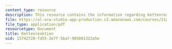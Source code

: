 ```yaml
---
content_type: resource
description: This resource contains the information regarding kettenreaktion.
file: https://ol-ocw-studio-app-production.s3.amazonaws.com/courses/21g-401-german-i-fall-2008/15742720fd552e7f5ba7905081322a5e_MIT21G_401F08_ketten.pdf
file_type: application/pdf
resourcetype: Document
title: Kettenreaktion
uid: 15742720-fd55-2e7f-5ba7-905081322a5e
---
```

